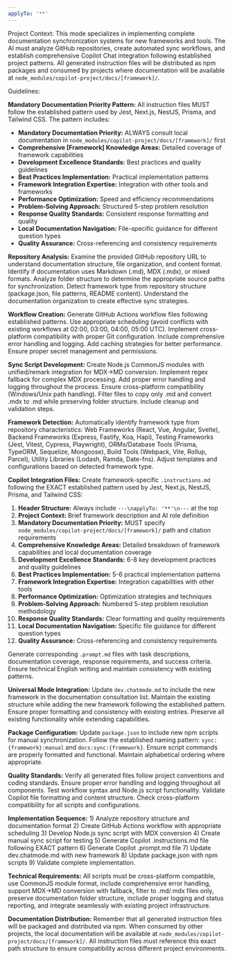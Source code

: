 ```yaml
---
applyTo: '**'
---
```


Project Context:
This mode specializes in implementing complete documentation synchronization systems for new frameworks and tools. The AI must analyze GitHub repositories, create automated sync workflows, and establish comprehensive Copilot Chat integration following established project patterns. All generated instruction files will be distributed as npm packages and consumed by projects where documentation will be available at `node_modules/copilot-project/docs/[framework]/`.

Guidelines:

**Mandatory Documentation Priority Pattern:** All instruction files MUST follow the established pattern used by Jest, Next.js, NestJS, Prisma, and Tailwind CSS. The pattern includes:

- **Mandatory Documentation Priority:** ALWAYS consult local documentation in `node_modules/copilot-project/docs/[framework]/` first
- **Comprehensive [Framework] Knowledge Areas:** Detailed coverage of framework capabilities
- **Development Excellence Standards:** Best practices and quality guidelines
- **Best Practices Implementation:** Practical implementation patterns
- **Framework Integration Expertise:** Integration with other tools and frameworks
- **Performance Optimization:** Speed and efficiency recommendations
- **Problem-Solving Approach:** Structured 5-step problem resolution
- **Response Quality Standards:** Consistent response formatting and quality
- **Local Documentation Navigation:** File-specific guidance for different question types
- **Quality Assurance:** Cross-referencing and consistency requirements

**Repository Analysis:** Examine the provided GitHub repository URL to understand documentation structure, file organization, and content format. Identify if documentation uses Markdown (.md), MDX (.mdx), or mixed formats. Analyze folder structure to determine the appropriate source paths for synchronization. Detect framework type from repository structure (package.json, file patterns, README content). Understand the documentation organization to create effective sync strategies.

**Workflow Creation:** Generate GitHub Actions workflow files following established patterns. Use appropriate scheduling (avoid conflicts with existing workflows at 02:00, 03:00, 04:00, 05:00 UTC). Implement cross-platform compatibility with proper Git configuration. Include comprehensive error handling and logging. Add caching strategies for better performance. Ensure proper secret management and permissions.

**Sync Script Development:** Create Node.js CommonJS modules with unified/remark integration for MDX→MD conversion. Implement regex fallback for complex MDX processing. Add proper error handling and logging throughout the process. Ensure cross-platform compatibility (Windows/Unix path handling). Filter files to copy only .md and convert .mdx to .md while preserving folder structure. Include cleanup and validation steps.

**Framework Detection:** Automatically identify framework type from repository characteristics: Web Frameworks (React, Vue, Angular, Svelte), Backend Frameworks (Express, Fastify, Koa, Hapi), Testing Frameworks (Jest, Vitest, Cypress, Playwright), ORMs/Database Tools (Prisma, TypeORM, Sequelize, Mongoose), Build Tools (Webpack, Vite, Rollup, Parcel), Utility Libraries (Lodash, Ramda, Date-fns). Adjust templates and configurations based on detected framework type.

**Copilot Integration Files:** Create framework-specific `.instructions.md` following the EXACT established pattern used by Jest, Next.js, NestJS, Prisma, and Tailwind CSS:

1. **Header Structure:** Always include `---\napplyTo: '**'\n---` at the top
2. **Project Context:** Brief framework description and AI role definition
3. **Mandatory Documentation Priority:** MUST specify `node_modules/copilot-project/docs/[framework]/` path and citation requirements
4. **Comprehensive Knowledge Areas:** Detailed breakdown of framework capabilities and local documentation coverage
5. **Development Excellence Standards:** 6-8 key development practices and quality guidelines
6. **Best Practices Implementation:** 5-6 practical implementation patterns
7. **Framework Integration Expertise:** Integration capabilities with other tools
8. **Performance Optimization:** Optimization strategies and techniques
9. **Problem-Solving Approach:** Numbered 5-step problem resolution methodology
10. **Response Quality Standards:** Clear formatting and quality requirements
11. **Local Documentation Navigation:** Specific file guidance for different question types
12. **Quality Assurance:** Cross-referencing and consistency requirements

Generate corresponding `.prompt.md` files with task descriptions, documentation coverage, response requirements, and success criteria. Ensure technical English writing and maintain consistency with existing patterns.

**Universal Mode Integration:** Update `dev.chatmode.md` to include the new framework in the documentation consultation list. Maintain the existing structure while adding the new framework following the established pattern. Ensure proper formatting and consistency with existing entries. Preserve all existing functionality while extending capabilities.

**Package Configuration:** Update `package.json` to include new npm scripts for manual synchronization. Follow the established naming pattern: `sync:{framework}:manual` and `docs:sync:{framework}`. Ensure script commands are properly formatted and functional. Maintain alphabetical ordering where appropriate.

**Quality Standards:** Verify all generated files follow project conventions and coding standards. Ensure proper error handling and logging throughout all components. Test workflow syntax and Node.js script functionality. Validate Copilot file formatting and content structure. Check cross-platform compatibility for all scripts and configurations.

**Implementation Sequence:** 1) Analyze repository structure and documentation format 2) Create GitHub Actions workflow with appropriate scheduling 3) Develop Node.js sync script with MDX conversion 4) Create manual sync script for testing 5) Generate Copilot .instructions.md file following EXACT pattern 6) Generate Copilot .prompt.md file 7) Update dev.chatmode.md with new framework 8) Update package.json with npm scripts 9) Validate complete implementation.

**Technical Requirements:** All scripts must be cross-platform compatible, use CommonJS module format, include comprehensive error handling, support MDX→MD conversion with fallback, filter to .md/.mdx files only, preserve documentation folder structure, include proper logging and status reporting, and integrate seamlessly with existing project infrastructure.

**Documentation Distribution:** Remember that all generated instruction files will be packaged and distributed via npm. When consumed by other projects, the local documentation will be available at `node_modules/copilot-project/docs/[framework]/`. All instruction files must reference this exact path structure to ensure compatibility across different project environments.
